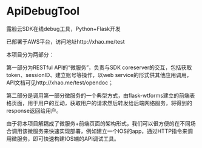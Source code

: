 # ApiDebugTool
露脸云SDK在线debug工具，Python+Flask开发 

已部署于AWS平台，访问地址http://xhao.me/test

本项目分为两部分：

第一部分为RESTful API的“微服务”，负责与SDK coreserver的交互，包括获取token、sessionID、建立账号等操作，以web service的形式供其他应用调用，API文档可见http://xhao.me/test/opendoc；

第二部分是调用第一部分微服务的一个典型方式，由flask-wtforms建立的前端表格页面，用于用户的互动，获取用户的请求然后转发给后端网络服务，将得到的response返回给用户。

由于将本项目解耦成了微服务+前端页面的架构形式，我们可以很方便的在不同场合调用该微服务来快速实现部署，例如建立一个IOS的app，通过HTTP指令来调用微服务，即可快速构建IOS端的API调试工具。
